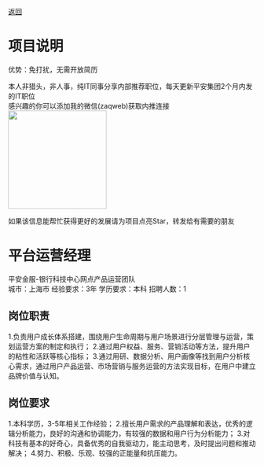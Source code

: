[返回](../)

# 项目说明

优势：免打扰，无需开放简历

本人非猎头，非人事，纯IT同事分享内部推荐职位，每天更新平安集团2个月内发的IT职位  
感兴趣的你可以添加我的微信(zaqweb)获取内推连接  
<img src="https://github.com/zaqweb/PA-IT-JOBS/blob/master/WechatICode.jpeg"  height="200" width="200">

如果该信息能帮忙获得更好的发展请为项目点亮Star，转发给有需要的朋友

# 平台运营经理
平安金服-银行科技中心网点产品运营团队  
城市：上海市 经验要求：3年 学历要求：本科  招聘人数：1

## 岗位职责
1.负责用户成长体系搭建，围绕用户生命周期与用户场景进行分层管理与运营，策划运营方案的制定和执行；
2.通过用户权益、服务、营销活动等方法，提升用户的粘性和活跃等核心指标；
3.通过用研、数据分析、用户画像等找到用户分析核心需求，通过用户产品运营、市场营销与服务运营的方法实现目标，在用户中建立品牌价值与认知。

## 岗位要求
1.本科学历，3-5年相关工作经验；
2.擅长用户需求的产品理解和表达，优秀的逻辑分析能力，良好的沟通和协调能力，有较强的数据和用户行为分析能力；
3.对科技有基本的好奇心，具备优秀的自我驱动力，能主动思考，及时提出问题和推动解决；
4.努力、积极、乐观、较强的正能量和抗压能力。




